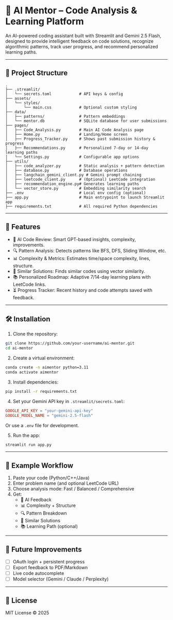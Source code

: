
# 🧠 AI Mentor – Code Analysis & Learning Platform

An AI-powered coding assistant built with Streamlit and Gemini 2.5 Flash, designed to provide intelligent feedback on code solutions, recognize algorithmic patterns, track user progress, and recommend personalized learning paths.

---

## 📁 Project Structure

```
.
├── .streamlit/
│   └── secrets.toml            # API keys & config
├── assets/
│   └── styles/
│       └── main.css            # Optional custom styling
├── data/
│   ├── patterns/               # Pattern embeddings
│   └── mentor.db               # SQLite database for user submissions
├── pages/
│   ├── Code_Analysis.py        # Main AI Code Analysis page
│   ├── Home.py                 # Landing/Home screen
│   ├── Progress_Tracker.py     # Shows past submission history & progress
│   ├── Recommendations.py      # Personalized 7-day or 14-day learning paths
│   └── Settings.py             # Configurable app options
├── utils/
│   ├── code_analyzer.py        # Static analysis + pattern detection
│   ├── database.py             # Database operations
│   ├── langchain_gemini_client.py # Gemini prompt chaining
│   ├── leetcode_client.py      # (Optional) LeetCode integration
│   ├── recommendation_engine.py# Generates learning paths
│   └── vector_store.py         # Embedding similarity search
├── .env                        # Local env config (optional)
├── app.py                      # Main entrypoint to launch Streamlit app
├── requirements.txt            # All required Python dependencies
```

---

## 🚀 Features

- 🧠 AI Code Review: Smart GPT-based insights, complexity, improvements.
- 🔍 Pattern Analysis: Detects patterns like BFS, DFS, Sliding Window, etc.
- 📊 Complexity & Metrics: Estimates time/space complexity, lines, structure.
- 🔗 Similar Solutions: Finds similar codes using vector similarity.
- 📚 Personalized Roadmap: Adaptive 7/14-day learning plans with LeetCode links.
- ⏳ Progress Tracker: Recent history and code attempts saved with feedback.

---

## 🛠️ Installation

1. Clone the repository:
```bash
git clone https://github.com/your-username/ai-mentor.git
cd ai-mentor
```

2. Create a virtual environment:
```bash
conda create -n aimentor python=3.11
conda activate aimentor
```

3. Install dependencies:
```bash
pip install -r requirements.txt
```

4. Set your Gemini API key in `.streamlit/secrets.toml`:
```toml
GOOGLE_API_KEY = "your-gemini-api-key"
GOOGLE_MODEL_NAME = "gemini-2.5-flash"
```

Or use a `.env` file for development.

5. Run the app:
```bash
streamlit run app.py
```

---

## 🧪 Example Workflow

1. Paste your code (Python/C++/Java)
2. Enter problem name (and optional LeetCode URL)
3. Choose analysis mode: Fast / Balanced / Comprehensive
4. Get:
   - 🤖 AI Feedback
   - 📊 Complexity + Structure
   - 🔍 Pattern Breakdown
   - 🔗 Similar Solutions
   - 📚 Learning Path (optional)

---

## 📌 Future Improvements

- [ ] OAuth login + persistent progress
- [ ] Export feedback to PDF/Markdown
- [ ] Live code autocomplete
- [ ] Model selector (Gemini / Claude / Perplexity)

---

## 📜 License

MIT License © 2025
